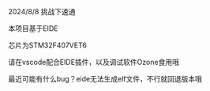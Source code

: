 2024/8/8 挑战下速通



本项目基于EIDE

芯片为STM32F407VET6



请在vscode配合EIDE插件，以及调试软件Ozone食用哦

最近可能有什么bug？eide无法生成elf文件，不行就回退版本哦
